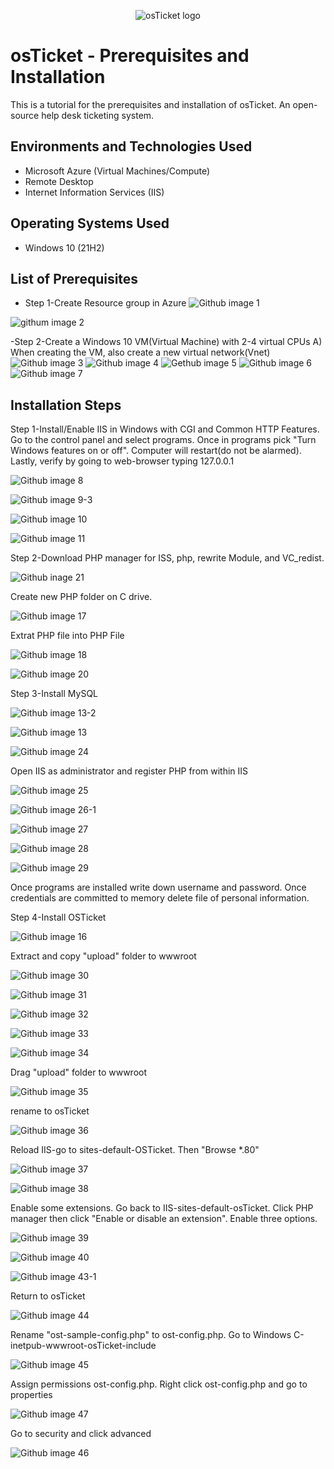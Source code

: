 <p align="center">
<img src="https://i.imgur.com/Clzj7Xs.png" alt="osTicket logo"/>
</p>

<h1>osTicket - Prerequisites and Installation</h1>
This is a tutorial for the prerequisites and installation of osTicket. An open-source help desk ticketing system.<br />




<h2>Environments and Technologies Used</h2>

- Microsoft Azure (Virtual Machines/Compute)
- Remote Desktop
- Internet Information Services (IIS)

<h2>Operating Systems Used </h2>

- Windows 10</b> (21H2)

<h2>List of Prerequisites</h2>

- Step 1-Create Resource group in Azure 
![Github image 1](https://github.com/PatrickJohnsonX7/osticket-prereqs/assets/163357195/8d0ad429-ae97-4adc-9917-35e0a600a16f)


![githum image 2](https://github.com/PatrickJohnsonX7/osticket-prereqs/assets/163357195/2e6f4775-516c-4971-8bb8-cc8ddbd37a9f)


-Step 2-Create a Windows 10 VM(Virtual Machine) with 2-4 virtual CPUs
  A) When creating the VM, also create a new virtual network(Vnet)
![Github image 3](https://github.com/PatrickJohnsonX7/osticket-prereqs/assets/163357195/ad299366-1359-40ea-8161-36ffa5e079e7)
![Github image 4](https://github.com/PatrickJohnsonX7/osticket-prereqs/assets/163357195/13b78ba1-78b2-4523-a003-8a63f16aa4cc)
 ![Gethub image 5](https://github.com/PatrickJohnsonX7/osticket-prereqs/assets/163357195/b4a986f5-a6a2-4e6c-830d-b05effa532d5)
 ![Github image 6](https://github.com/PatrickJohnsonX7/osticket-prereqs/assets/163357195/675edc78-bed2-4296-8310-7b316b98f709)
![Github image 7](https://github.com/PatrickJohnsonX7/osticket-prereqs/assets/163357195/9548f7cf-de20-439a-ad48-d00d48f33071)



<h2>Installation Steps</h2>
Step 1-Install/Enable IIS in Windows with CGI and Common HTTP Features. Go to the control panel and select programs. Once in programs pick "Turn Windows features on or off". Computer will restart(do not be alarmed). Lastly, verify by going to web-browser typing 127.0.0.1

![Github image 8](https://github.com/PatrickJohnsonX7/osticket-prereqs/assets/163357195/1ebd018d-0cf4-4304-8159-7ea01f931dbf)

![Github image 9-3](https://github.com/PatrickJohnsonX7/osticket-prereqs/assets/163357195/eadf0f8c-73a4-4663-ba13-e45dc4cc9e75)

![Github image 10](https://github.com/PatrickJohnsonX7/osticket-prereqs/assets/163357195/983eb698-a7eb-4564-88ea-8944937c1090)


![Github image 11](https://github.com/PatrickJohnsonX7/osticket-prereqs/assets/163357195/111fb1ce-22a4-475c-b0be-80f5b625ac57)

Step 2-Download PHP manager for ISS, php, rewrite Module, and VC_redist.


![Github inage 21](https://github.com/PatrickJohnsonX7/osticket-prereqs/assets/163357195/68fe145b-1491-4e4e-b1be-9c878d83fcda)

Create new PHP folder on C drive.


![Github image 17](https://github.com/PatrickJohnsonX7/osticket-prereqs/assets/163357195/58a5ce6d-6369-46a8-90c1-a400422b8351)

Extrat PHP file into PHP File

![Github image 18](https://github.com/PatrickJohnsonX7/osticket-prereqs/assets/163357195/ea102242-2f0b-416b-a276-76e3869f01ab)


![Github image 20](https://github.com/PatrickJohnsonX7/osticket-prereqs/assets/163357195/60d81a97-95fe-4dda-bf6a-aec2b8a9ebc2)


Step 3-Install MySQL

![Github image 13-2](https://github.com/PatrickJohnsonX7/osticket-prereqs/assets/163357195/40cb1c0f-a454-4983-ae70-0582a30f1c05)

![Github image 13](https://github.com/PatrickJohnsonX7/osticket-prereqs/assets/163357195/76cd1308-ca7e-473c-b82e-d42477d1cace)


![Github image 24](https://github.com/PatrickJohnsonX7/osticket-prereqs/assets/163357195/0d2ae1fa-e31e-4b25-83a1-2563897394a3)


Open IIS as administrator and register PHP from within IIS

![Github image 25](https://github.com/PatrickJohnsonX7/osticket-prereqs/assets/163357195/f41e0e9d-1989-4f74-9a5d-32c53ad055a9)


![Github image 26-1](https://github.com/PatrickJohnsonX7/osticket-prereqs/assets/163357195/f85528c5-4d66-46b9-8778-58a4b0af8a37)


![Github image 27](https://github.com/PatrickJohnsonX7/osticket-prereqs/assets/163357195/e9f7b0f5-85d3-4260-892b-678f3036bce1)



![Github image 28](https://github.com/PatrickJohnsonX7/osticket-prereqs/assets/163357195/36a38db2-399c-4276-a4f9-e654fb618f33)


![Github image 29](https://github.com/PatrickJohnsonX7/osticket-prereqs/assets/163357195/e6e1ec52-e8ff-489b-bffa-930d578dcce8)

Once programs are installed write down username and password. Once credentials are committed to memory delete file of personal information. 

Step 4-Install OSTicket 

![Github image 16](https://github.com/PatrickJohnsonX7/osticket-prereqs/assets/163357195/c49f0ac3-9454-46bc-af24-05b67eab51eb)

Extract and copy "upload" folder to wwwroot 


![Github image 30](https://github.com/PatrickJohnsonX7/osticket-prereqs/assets/163357195/dee29b6b-66c4-4894-9d14-bd2e8eb5e4cb)



![Github image 31](https://github.com/PatrickJohnsonX7/osticket-prereqs/assets/163357195/bf4c010e-b23e-4ca6-bdca-f35ee1895e3a)

![Github image 32](https://github.com/PatrickJohnsonX7/osticket-prereqs/assets/163357195/d291114c-98eb-4cba-a1c5-18f4ea329b92)


![Github image 33](https://github.com/PatrickJohnsonX7/osticket-prereqs/assets/163357195/dbb50c9f-4060-4a81-a5f4-9f65d71c7330)


![Github image 34](https://github.com/PatrickJohnsonX7/osticket-prereqs/assets/163357195/45b78e1b-b605-40fb-be2a-462d0dfb64b2)

Drag "upload" folder to wwwroot

![Github image 35](https://github.com/PatrickJohnsonX7/osticket-prereqs/assets/163357195/9570d6b5-233a-4360-bab6-882dc8eaf410)

rename to osTicket


![Github image 36](https://github.com/PatrickJohnsonX7/osticket-prereqs/assets/163357195/81f48ea9-06bd-46be-853c-77c9baaba9e5)

Reload IIS-go to sites-default-OSTicket. Then "Browse *.80"


![Github image 37](https://github.com/PatrickJohnsonX7/osticket-prereqs/assets/163357195/dbcce7d9-2f0c-4d05-a115-22764b50d585)

![Github image 38](https://github.com/PatrickJohnsonX7/osticket-prereqs/assets/163357195/66c49022-9175-4be3-8728-e2d255aa2f4e)

Enable some extensions. Go back to IIS-sites-default-osTicket. Click PHP manager then click "Enable or disable an extension". Enable three options. 

![Github image 39](https://github.com/PatrickJohnsonX7/osticket-prereqs/assets/163357195/92c31760-52a9-4baf-b2e2-9ccdd3fb0861)

![Github image 40](https://github.com/PatrickJohnsonX7/osticket-prereqs/assets/163357195/003e2d8b-0dd9-46e6-9734-76bb5a990634)

![Github image 43-1](https://github.com/PatrickJohnsonX7/osticket-prereqs/assets/163357195/041f0ff9-9c09-4a3d-90c5-312a3062fd0d)

Return to osTicket 


![Github image 44](https://github.com/PatrickJohnsonX7/osticket-prereqs/assets/163357195/1649f499-fdef-4b8a-81d2-58f193e064e2)

Rename "ost-sample-config.php" to ost-config.php. Go to Windows C-inetpub-wwwroot-osTicket-include

![Github image 45](https://github.com/PatrickJohnsonX7/osticket-prereqs/assets/163357195/c99556b4-2869-4c37-867b-404d75807cf8)

Assign permissions ost-config.php. Right click ost-config.php and go to properties



![Github image 47](https://github.com/PatrickJohnsonX7/osticket-prereqs/assets/163357195/d6fa7717-178f-4f7a-801c-b471422b7b21)

Go to security and click advanced

![Github image 46](https://github.com/PatrickJohnsonX7/osticket-prereqs/assets/163357195/4bce2600-6661-4a16-a062-ae18ff4d79b2)
